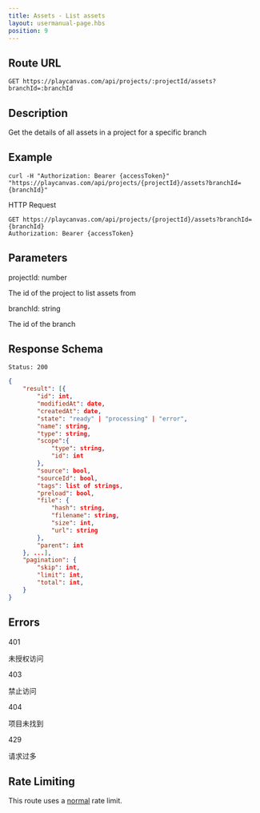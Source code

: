 ```yaml
---
title: Assets - List assets
layout: usermanual-page.hbs
position: 9
---
```


## Route URL

```none
GET https://playcanvas.com/api/projects/:projectId/assets?branchId=:branchId
```

## Description

Get the details of all assets in a project for a specific branch

## Example

```none
curl -H "Authorization: Bearer {accessToken}" "https://playcanvas.com/api/projects/{projectId}/assets?branchId={branchId}"
```

HTTP Request

```text
GET https://playcanvas.com/api/projects/{projectId}/assets?branchId={branchId}
Authorization: Bearer {accessToken}
```

## Parameters

<div class="params">
<div class="parameter"><span class="param">projectId: number</span><p>The id of the project to list assets from</p></div>
<div class="parameter"><span class="param">branchId: string</span><p>The id of the branch</p></div>
</div>

## Response Schema

```none
Status: 200
```

```json
{
    "result": [{
        "id": int,
        "modifiedAt": date,
        "createdAt": date,
        "state": "ready" | "processing" | "error",
        "name": string,
        "type": string,
        "scope":{
            "type": string,
            "id": int
        },
        "source": bool,
        "sourceId": bool,
        "tags": list of strings,
        "preload": bool,
        "file": {
            "hash": string,
            "filename": string,
            "size": int,
            "url": string
        },
        "parent": int
    }, ...],
    "pagination": {
        "skip": int,
        "limit": int,
        "total": int,
    }
}
```

## Errors

<div class="params">
<div class="parameter"><span class="param">401</span><p>未授权访问</p></div>
<div class="parameter"><span class="param">403</span><p>禁止访问</p></div>
<div class="parameter"><span class="param">404</span><p>项目未找到</p></div>
<div class="parameter"><span class="param">429</span><p>请求过多</p></div>
</div>

## Rate Limiting

This route uses a [normal][1] rate limit.

[1]: /user-manual/api#rate-limiting
